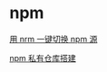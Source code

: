 # npm

[用 nrm 一键切换 npm 源](https://www.cnblogs.com/wangmeijian/p/7072053.html)

[npm 私有仓库搭建](https://www.cnblogs.com/zycbloger/p/sinopia.html)
